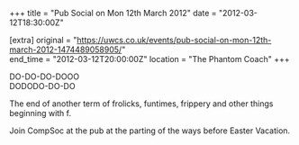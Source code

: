 +++
title = "Pub Social on Mon 12th March 2012"
date = "2012-03-12T18:30:00Z"

[extra]
original = "https://uwcs.co.uk/events/pub-social-on-mon-12th-march-2012-1474489058905/"    
end_time = "2012-03-12T20:00:00Z"
location = "The Phantom Coach"
+++

DO-DO-DO-DOOO  
DODODO-DO-DO

The end of another term of frolicks, funtimes, frippery and other things beginning with f.

Join CompSoc at the pub at the parting of the ways before Easter Vacation.

